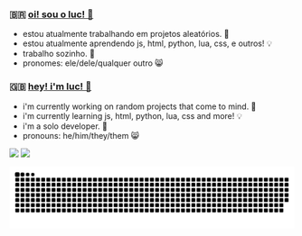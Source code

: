 ### 🇧🇷 [oi! sou o luc! 🫧](https://luuccss.github.io/) 

-  estou atualmente trabalhando em projetos aleatórios. 💭
-  estou atualmente aprendendo js, html, python, lua, css, e outros! 💡
-  trabalho sozinho. 📎
-  pronomes: ele/dele/qualquer outro 😸


### 🇬🇧 [hey! i'm luc! 🫧](https://luuccss.github.io/)

-  i'm currently working on random projects that come to mind. 💭
-  i'm currently learning js, html, python, lua, css and more! 💡
-  i'm a solo developer. 📎
-  pronouns: he/him/they/them 😸


![](https://github-readme-stats.vercel.app/api?username=luuccss&theme=dark&show_icons=true&hide=stars&layout=compact) ![](https://github-readme-stats.vercel.app/api/top-langs?username=luuccss&theme=dark&layout=compact&exclude_repo=omori-media-files) 

<picture>
  <source media="(prefers-color-scheme: dark)" srcset="https://raw.githubusercontent.com/luuccss/luuccss/output/github-contribution-grid-snake-dark.svg" />
  <source media="(prefers-color-scheme: light)" srcset="https://raw.githubusercontent.com/luuccss/luuccss/output/github-contribution-grid-snake.svg" />
  <img alt="github-snake" src="https://raw.githubusercontent.com/luuccss/luuccss/output/github-contribution-grid-snake.svg" />
</picture>
